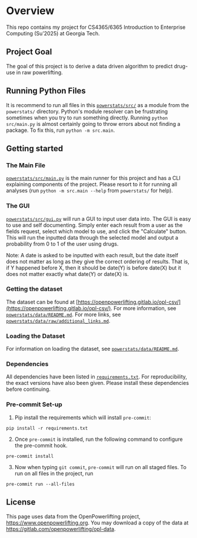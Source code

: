 # Overview

This repo contains my project for CS4365/6365 Introduction to Enterprise Computing (Su’2025) at Georgia Tech.

## Project Goal

The goal of this project is to derive a data driven algorithm to predict drug-use in raw powerlifting.

## Running Python Files

It is recommend to run all files in this [`powerstats/src/`](./src/) as a module from the `powerstats/` directory. Python's module resolver can be frustrating sometimes when you try to run something directly. Running `python src/main.py` is almost certainly going to throw errors about not finding a package. To fix this, run `python -m src.main`.

## Getting started

### The Main File
[`powerstats/src/main.py`](./src/main.py) is the main runner for this project and has a CLI explaining components of the project. Please resort to it for running all analyses (run `python -m src.main --help` from `powerstats/` for help).

### The GUI
[`powerstats/src/gui.py`](./src/gui.py) will run a GUI to input user data into. The GUI is easy to use and self documenting. Simply enter each result from a user as the fields request, select which model to use, and click the "Calculate" button. This will run the inputted data through the selected model and output a probability from 0 to 1 of the user using drugs.

Note: A date is asked to be inputted with each result, but the date itself does not matter as long as they give the correct ordering of results. That is, if Y happened before X, then it should be date(Y) is before date(X) but it does not matter exactly what date(Y) or date(X) is.

### Getting the dataset
The dataset can be found at [https://openpowerlifting.gitlab.io/opl-csv/](https://openpowerlifting.gitlab.io/opl-csv/). For more information, see [`powerstats/data/README.md`](./data/README.md). For more links, see [`powerstats/data/raw/additional_links.md`](./data/raw/additional_links.md).

### Loading the Dataset
 For information on loading the dataset, see [`powerstats/data/README.md`](./data/README.md).


### Dependencies
All dependencies have been listed in [`requirements.txt`](./requirements.txt). For reproducibility, the exact versions have also been given. Please install these dependencies before continuing.

### Pre-commit Set-up

1) Pip install the requirements which will install `pre-commit`:
```
pip install -r requirements.txt
```

2) Once `pre-commit` is installed, run the following command to configure the pre-commit hook.
```
pre-commit install
```

3) Now when typing `git commit`, `pre-commit` will run on all staged files. To run on all files in the project, run
```
pre-commit run --all-files
```

## License

This page uses data from the OpenPowerlifting project, https://www.openpowerlifting.org.
You may download a copy of the data at https://gitlab.com/openpowerlifting/opl-data.
